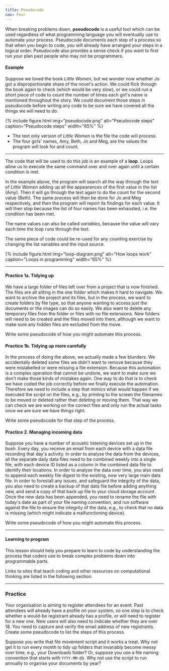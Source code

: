 ```yaml
---
title: Pseudocode
nav: Four
---
```


When breaking problems down, **pseudocode** is a useful tool which can be used regardless of what programming language you will eventually use to automate your process. Pseudocode documents each step of a process so that when you begin to code, you will already have arranged your steps in a logical order. Pseudocode also provides a sense check if you want to first run your plan past people who may not be programmers. 

#### Example

Suppose we loved the book *Little Women*, but we wonder now whether Jo got a disproportionate share of the novel's action. We could flick through the book again to check (which would be very slow), or we could run a short piece of code to count the number of times each girl's name is mentioned throughout the story. We could document those steps in pseudocode before writing any code to be sure we have covered all the things we will need to do. 

{% include figure.html img="pseudocode.png" alt="Pseudocode steps" caption="Pseudocode steps" width="65%" %}

- The text only version of *Little Women* is the file the code will process.   
- The four girls' names, Amy, Beth, Jo and Meg, are the values the program will look for and count.
  
---------

The code that will be used to do this job is an example of a **loop**. Loops allow us to execute the same command over and over again until a certain condition is met. 

In the example above, the program will search all the way through the text of *Little Women* adding up all the appearances of the first value in the list (Amy). Then it will go through the text again to do the count for the second value (Beth). The same process will then be done for Jo and Meg respectively, and then the program will report its findings for each value. It will then stop because the list of four names has been exhausted, i.e. the condition has been met. 

The name values can also be called *variables*, because the value will vary each time the loop runs through the text.

The same piece of code could be re-used for any counting exercise by changing the list variables and the input source.

{% include figure.html img="loop-diagram.png" alt="How loops work" caption="Loops in programming" width="65%" %}

---------

#### Practice 1a. Tidying up

We have a large folder of files left over from a project that is now finished. The files are all sitting in the one folder which makes it hard to navigate. We want to archive the project and its files, but in the process, we want to create folders by file type, so that anyone wanting to access just the documents or the images can do so easily. We also want to delete any temporary files from the folder or files with no file extensions. New folders will need to be created and the files moved into them, although we want to make sure any hidden files are excluded from the move. 

Write some pseudocode of how you might automate this process.

#### Practice 1b. Tidying up more carefully

In the process of doing the above, we actually made a few blunders. We accidentally deleted some files we didn't want to remove because they were mislabelled or were missing a file extension. Because this automation is a complex operation that cannot be undone, we want to make sure we don't make those kinds of mistakes again. One way to do that is to check we have coded the job correctly before we finally execute the automation. Therefore we need to include a step that mimics what would happen if we executed the script on the files, e.g., by printing to the screen the filenames to be moved or deleted rather than deleting or moving them. That way we can check we are working on the correct files and only run the actual tasks once we are sure we have things right.

Write some pseudocode for that step of the process.

#### Practice 2. Managing incoming data

Suppose you have a number of acoustic listening devices set up in the bush. Every day, you receive an email from each device with a data file recording that day's activity. In order to analyse the data from the devices, all the separate daily data files need to be combined weekly into a single file, with each device ID listed as a column in the combined data file to identify their locations. In order to analyse the data over time, you also need to append each weekly file digest to the existing, now very large main data file. In order to forestall any issues, and safeguard the integrity of the data, you also need to create a backup of that data file before adding anything new, and send a copy of that back up file to your cloud storage account. Once the new data has been appended, you need to rename the file with today's date as part of your file naming convention, and run software against the file to ensure the integrity of the data, e.g., to check that no data is missing (which might indicate a malfunctioning device).

Write some pseudocode of how you might automate this process.

-------------------

#### Learning to program

This lesson should help you prepare to learn to code by understanding the process that coders use to break complex problems down into programmable parts. 

Links to sites that teach coding and other resources on computational thinking are listed in the following section. 

---------

### Practice

Your organisation is aiming to register attendees for an event. Past attendees will already have a profile on your system, so one step is to check whether a would-be registrant already has a profile, or will need to register for a new one. New users will also need to indicate whether they are over 18. You need to capture and verify the email address of new registrants. Create some pseudocode to list the steps of this process.

Suppose you write that file movement script and it works a treat. Why not get it to run every month to tidy up folders that invariably become messy over time, e.g., your Downloads folder? Or, suppose you use a file naming convention that starts with `YYYY-MM-DD`. Why not use the script to run annually to organise your documents by year? 
